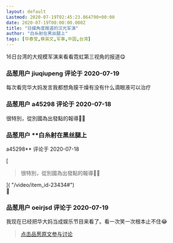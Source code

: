 ```yaml
---
layout: default
Lastmod: 2020-07-19T02:45:23.864790+00:00
date: 2020-07-19T00:00:00.000Z
title: "日媒角度报道的汉光军演"
author: "白糸射在黑丝腿上"
tags: [华春莹,蔡英文,军事,中国,台湾]
---
```


16日台湾的大规模军演来看看霓虹第三视角的报道😋

            
### 品葱用户 **jiuqiupeng** 评论于 2020-07-19
        
每次看完华大妈发言我都想角膜干燥有没有什么滴眼液可以治疗
        


            
### 品葱用户 **a45298** 评论于 2020-07-18
        
很特別，從別國為出發點的報導🤔😋
        


            
### 品葱用户 **白糸射在黑丝腿上 
a45298** 评论于 2020-07-18
        
[

> 很特別，從別國為出發點的報導🤔😋

]( "/video/item_id-23434#")  
🤗
        


            
### 品葱用户 **oeirjsd** 评论于 2020-07-19
        
我现在已经把华大妈当成娱乐节目来看了。看一次笑一次根本止不住😂
        






> [点击品葱原文参与讨论](https://pincong.rocks/video/2612)

